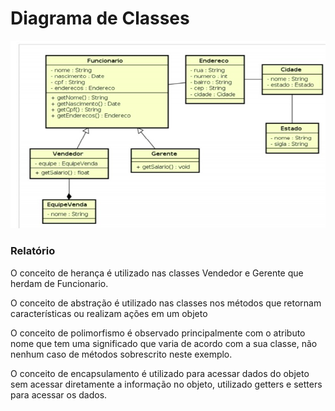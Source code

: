 # Diagrama de Classes

![Alt text](diagrama.png "Title")

### Relatório

O conceito de herança é utilizado nas classes Vendedor e Gerente que herdam de Funcionario.

O conceito de abstração é utilizado nas classes nos métodos que retornam características ou realizam ações em um objeto

O conceito de polimorfismo é observado principalmente com o atributo nome que tem uma significado que varia de acordo com a sua classe, não nenhum caso de métodos sobrescrito neste exemplo.

O conceito de encapsulamento é utilizado para acessar dados do objeto sem acessar diretamente a informação no objeto, utilizado getters e setters para acessar os dados.
